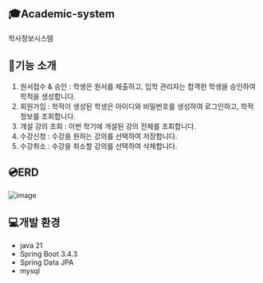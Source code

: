 ## 🎓Academic-system
학사정보시스템

## 🔨기능 소개
 1. 원서접수 & 승인 : 학생은 원서를 제출하고, 입학 관리자는 합격한 학생을 승인하여 학적을 생성합니다.
 2. 회원가입 : 학적이 생성된 학생은 아이디와 비밀번호를 생성하여 로그인하고, 학적 정보를 조회합니다.
 3. 개설 강의 조회 : 이번 학기에 개설된 강의 전체를 조회합니다.
 4. 수강신청 : 수강을 원하는 강의를 선택하여 저장합니다.
 5. 수강취소 : 수강을 취소할 강의를 선택하여 삭제합니다.

## 💿ERD
![image](https://github.com/user-attachments/assets/1f6fc746-5012-4cd6-be47-819106f6a9dd)

## 💻개발 환경
- java 21
- Spring Boot 3.4.3
- Spring Data JPA
- mysql
